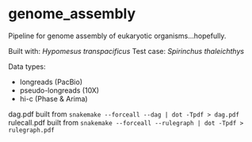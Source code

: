 # genome_assembly
Pipeline for genome assembly of eukaryotic organisms...hopefully. 

Built with: _Hypomesus transpacificus_
Test case: _Spirinchus thaleichthys_

Data types:
* longreads (PacBio)
* pseudo-longreads (10X)
* hi-c (Phase & Arima)

dag.pdf built from `snakemake --forceall --dag | dot -Tpdf > dag.pdf`
rulecall.pdf built from `snakemake --forceall --rulegraph | dot -Tpdf > rulegraph.pdf`
